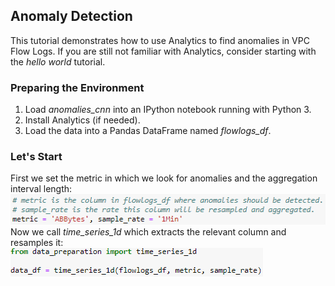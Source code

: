 ## Anomaly Detection 
This tutorial demonstrates how to use Analytics to find anomalies in VPC Flow Logs. 
If you are still not familiar with Analytics, consider starting with the *hello world* tutorial.

### Preparing the Environment
1. Load *anomalies_cnn* into an IPython notebook running with Python 3.
2. Install Analytics (if needed).
3. Load the data into a Pandas DataFrame named *flowlogs_df*.

### Let's Start
First we set the metric in which we look for anomalies and the aggregation interval length:  
![alt text](images/metric_agg.png)  
Now we call *time_series_1d* which extracts the relevant column and resamples it:  
![alt text](images/time_series_1d.png)  
